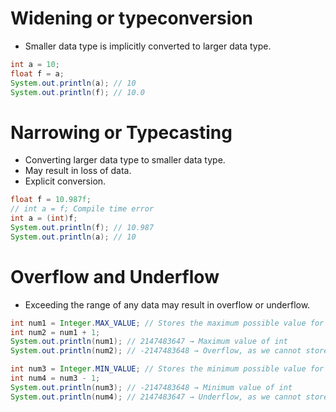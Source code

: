 # Widening or typeconversion

- Smaller data type is implicitly converted to larger data type.

```java
int a = 10;
float f = a;
System.out.println(a); // 10
System.out.println(f); // 10.0
```

# Narrowing or Typecasting

- Converting larger data type to smaller data type.
- May result in loss of data.
- Explicit conversion.

```java
float f = 10.987f;
// int a = f; Compile time error
int a = (int)f;
System.out.println(f); // 10.987
System.out.println(a); // 10
```

# Overflow and Underflow

- Exceeding the range of any data may result in overflow or underflow.

```java
int num1 = Integer.MAX_VALUE; // Stores the maximum possible value for int data type
int num2 = num1 + 1;
System.out.println(num1); // 2147483647 → Maximum value of int
System.out.println(num2); // -2147483648 → Overflow, as we cannot store more than its max limit

int num3 = Integer.MIN_VALUE; // Stores the minimum possible value for int data type
int num4 = num3 - 1;
System.out.println(num3); // -2147483648 → Minimum value of int
System.out.println(num4); // 2147483647 → Underflow, as we cannot store less than its min limit
```

